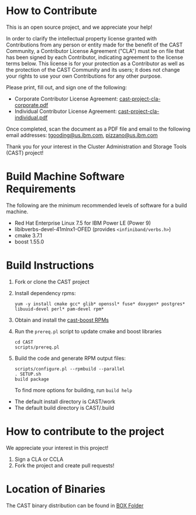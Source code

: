 # How to Contribute

This is an open source project, and we appreciate your help!

In order to clarify the intellectual property license granted with Contributions from any person or entity made for the benefit of the CAST Community, a Contributor License Agreement ("CLA") must be on file that has been signed by each Contributor, indicating agreement to the license terms below. This license is for your protection as a Contributor as well as the protection of the CAST Community and its users; it does not change your rights to use your own Contributions for any other purpose.

Please print, fill out, and sign one of the following: 

 * Corporate Contributor License Agreement: [cast-project-cla-corporate.pdf](https://github.com/IBM/CAST/blob/master/cast-project-cla-corporate.pdf) 
 * Individual Contributor License Agreement: [cast-project-cla-individual.pdf](https://github.com/IBM/CAST/blob/master/cast-project-cla-individual.pdf)

Once completed, scan the document as a PDF file and email to the following email addresses: tgooding@us.ibm.com, pizzano@us.ibm.com 

Thank you for your interest in the Cluster Administration and Storage Tools (CAST) project!

# Build Machine Software Requirements

The following are the minimum recommended levels of software for a build machine.

- Red Hat Enterprise Linux 7.5 for IBM Power LE (Power 9)
- libibverbs-devel-41mlnx1-OFED (provides `<infiniband/verbs.h>`)
- cmake 3.7.1
- boost 1.55.0

# Build Instructions

1. Fork or clone the CAST project  
2. Install dependency rpms: 

   ```
   yum -y install cmake gcc* glib* openssl* fuse* doxygen* postgres* libuuid-devel perl* pam-devel rpm*
   ```
3. Obtain and install the [cast-boost RPMs](https://fill.in)
4. Run the `prereq.pl` script to update cmake and boost libraries 

   ```
   cd CAST
   scripts/prereq.pl
   ```

5. Build the code and generate RPM output files:

   ```
   scripts/configure.pl --rpmbuild --parallel
   . SETUP.sh
   build package
   ```

   To find more options for building, run `build help`


* The default install directory is CAST/work
* The default build directory is CAST/.build 

# How to contribute to the project

We appreciate your interest in this project! 

1. Sign a CLA or CCLA 
2. Fork the project and create pull requests!

# Location of Binaries

The CAST binary distribution can be found in [BOX Folder](https://ibm.box.com/s/xz86ufe0pwvzwe6wnjfb88g846txe3hb)
